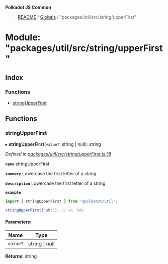 **Polkadot JS Common**

> [README](../README.md) / [Globals](../globals.md) / "packages/util/src/string/upperFirst"

# Module: "packages/util/src/string/upperFirst"

## Index

### Functions

* [stringUpperFirst](_packages_util_src_string_upperfirst_.md#stringupperfirst)

## Functions

### stringUpperFirst

▸ **stringUpperFirst**(`value?`: string \| null): string

*Defined in [packages/util/src/string/upperFirst.ts:18](https://github.com/polkadot-js/common/blob/aff78c2e/packages/util/src/string/upperFirst.ts#L18)*

**`name`** stringUpperFirst

**`summary`** Lowercase the first letter of a string

**`description`** 
Lowercase the first letter of a string

**`example`** 
<BR>

```javascript
import { stringUpperFirst } from '@polkadot/util';

stringUpperFirst('abc'); // => 'Abc'
```

#### Parameters:

Name | Type |
------ | ------ |
`value?` | string \| null |

**Returns:** string
